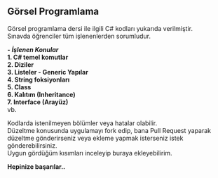 ## Görsel Programlama

Görsel programlama dersi ile ilgili C# kodları yukarıda verilmiştir.</br>
Sınavda öğrenciler tüm işlenenlerden sorumludur.</br>

**- _İşlenen Konular_**</br>
**1. C# temel komutlar**</br>
**2. Diziler**</br>
**3. Listeler - Generic Yapılar**</br>
**4. String foksiyonları**</br>
**5. Class**</br>
**6. Kalıtım (Inheritance)**</br>
**7. Interface (Arayüz)**</br>
vb.

Kodlarda istenilmeyen bölümler veya hatalar olabilir.</br>
Düzeltme konusunda uygulamayı fork edip, bana Pull Request yaparak düzeltme gönderirseniz veya ekleme yapmak isterseniz istek gönderebilirsiniz.</br>
Uygun gördüğüm kısımları inceleyip buraya ekleyebilirim.</br>

**Hepinize başarılar..**

